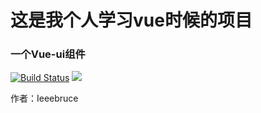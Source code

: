 # 这是我个人学习vue时候的项目
### 一个Vue-ui组件
[![Build Status](https://travis-ci.org/Ieeebruce/VUE-wheels.svg?branch=master)](https://travis-ci.org/Ieeebruce/VUE-wheels)
![](https://img.shields.io/npm/l/express.svg)

作者：Ieeebruce
